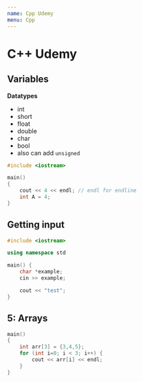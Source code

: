```yaml
---
name: Cpp Udemy
menu: Cpp 
---
```

# C++ Udemy

## Variables

**Datatypes**
- int  
- short 
- float 
- double 
- char 
- bool
- also can add `unsigned`

```cpp
#include <iostream>

main()
{
	cout << 4 << endl; // endl for endline
	int A = 4;
}
```

## Getting input 

```cpp
#include <iostream>

using namespace std

main() {
	char *example;
	cin >> example;

	cout << "test";
}
```

## 5: Arrays

```cpp
main() 
{
	int arr[3] = {3,4,5};
 	for (int i=0; i < 3; i++) {
 		cout << arr[i] << endl;
 	}
}
```